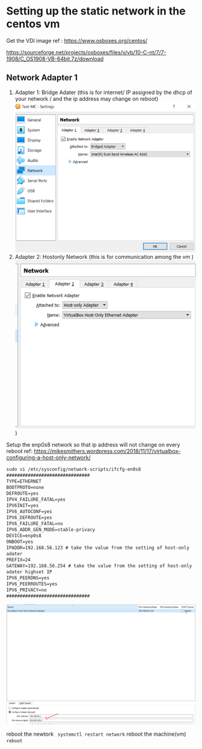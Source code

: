 # Setting up the static network in the centos vm 

 Get the VDI image ref : https://www.osboxes.org/centos/ 

https://sourceforge.net/projects/osboxes/files/v/vb/10-C-nt/7/7-1908/C_OS1908-VB-64bit.7z/download

## Network Adapter 1 
   1. Adapter 1:  Bridge Adater (this is for internet/ IP assigned by the dhcp of your network / and the ip address may change on reboot)
   ![Image of Yaktocat](/img/vm-centos-adater-1.PNG)
   2. Adapter 2: Hostonly Network (this is for communication among the vm )
   ![Image of Yaktocat](/img/vm-centos-adater-2.PNG))

Setup the enp0s8 network so that ip address will not change on every reboot 
ref: https://mikesmithers.wordpress.com/2018/11/17/virtualbox-configuring-a-host-only-network/ 

```
sudo vi /etc/sysconfig/network-scripts/ifcfg-en0s8
###############################
TYPE=ETHERNET
BOOTPROTO=none
DEFROUTE=yes
IPV4_FAILURE_FATAL=yes
IPV6INIT=yes
IPV6_AUTOCONF=yes
IPV6_DEFROUTE=yes
IPV6_FAILURE_FATAL=no
IPV6_ADDR_GEN_MODE=stable-privacy
DEVICE=enp0s8
ONBOOT=yes
IPADDR=192.168.56.123 # take the value from the setting of host-only adater 
PREFIX=24
GATEWAY=192.168.56.254 # take the value from the setting of host-only adater highset IP
IPV6_PEERDNS=yes
IPV6_PEERROUTES=yes
IPV6_PRIVACY=no
###############################
```   

![Image of Yaktocat](/img/host-only.PNG)

reboot the newtork 
``` systemctl restart network```
reboot the machine(vm)
```reboot```

